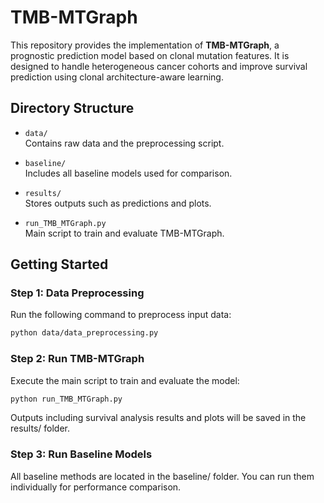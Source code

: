 # TMB-MTGraph

This repository provides the implementation of **TMB-MTGraph**, a prognostic prediction model based on clonal mutation features. It is designed to handle heterogeneous cancer cohorts and improve survival prediction using clonal architecture-aware learning.

## Directory Structure

- `data/`  
  Contains raw data and the preprocessing script.
  
- `baseline/`  
  Includes all baseline models used for comparison.

- `results/`  
  Stores outputs such as predictions and plots.

- `run_TMB_MTGraph.py`  
  Main script to train and evaluate TMB-MTGraph.

## Getting Started

### Step 1: Data Preprocessing

Run the following command to preprocess input data:

```bash
python data/data_preprocessing.py
```

### Step 2: Run TMB-MTGraph

Execute the main script to train and evaluate the model:

```bash
python run_TMB_MTGraph.py
```

Outputs including survival analysis results and plots will be saved in the results/ folder.

### Step 3: Run Baseline Models

All baseline methods are located in the baseline/ folder. You can run them individually for performance comparison.

